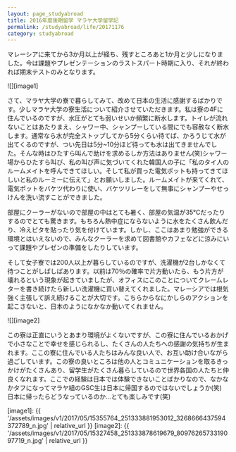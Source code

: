 ```yaml
---
layout: page_studyabroad
title: 2016年度後期留学 マラヤ大学留学記
permalink: /studyabroad/life/20171176
category: studyabroad
---
```


マレーシアに来てから3か月以上が経ち、残すところあと1か月と少しになりました。今は課題やプレゼンテーションのラストスパート時期に入り、それが終われば期末テストのみとなります。

![][image1]

さて、マラヤ大学の寮で暮らしてみて、改めて日本の生活に感謝するばかりです。少しマラヤ大学の寮生活について紹介させていただきます。私は寮の4Fに住んでいるのですが、水圧がとても弱いせいか頻繁に断水します。トイレが流れないことはあたりまえ、シャワー中、シャンプーしている間にでも容赦なく断水します。通常なら水が完全ストップしてから5分くらい待てば、かろうじて水が出てくるのですが、つい先日は5分~10分ほど待っても水は出てきませんでした。そんな時はひたすら叫んで助けを求めるしか方法はありません(笑)シャワー場からひたすら叫び、私の叫び声に気づいてくれた韓国人の子に「私のタイ人のルームメイトを呼んできてほしい。そして私が買った電気ポットも持ってきてほしいと私のルーミーに伝えて」とお願いしました。ルームメイトが来てくれて、電気ポットをバケツ代わりに使い、バケツリレーをして無事にシャンプーやせっけんを洗い流すことができました。

部屋にクーラーがないので部屋の中はとても暑く、部屋の気温が35℃だったりするのでとても驚きます。もちろん熱中症にならないように水をたくさん飲んだり、冷えピタを貼ったり気を付けています。しかし、ここはあまり勉強ができる環境とはいえないので、みんなクーラーを求めて図書館やカフェなどに涼みにいって課題やプレゼンの準備をしたりしています。

そして女子寮では200人以上が暮らしているのですが、洗濯機が2台しかなくて待つことがしばしばあります。以前は70％の確率で片方動いたら、もう片方が壊れるという現象が起きていましたが、オフィスにこのことについてクレームレターを書き続けたら新しい洗濯機に買い替えてくれました。マレーシアでは根気強く主張して訴え続けることが大切です。こちらからなにかしらのアクションを起こさないと、日本のようになかなか動いてくれません。

![][image2]

この寮は正直にいうとあまり環境がよくないですが、この寮に住んでいるおかげで小さなことで幸せを感じられるし、たくさんの人たちへの感謝の気持ちが生まれます。ここの寮に住んでいる人たちはみんな良い人で、お互い助け合いながら過ごしています。この寮の良いところは他の人とコミュニケーションを取るきっかけがたくさんあり、留学生がたくさん暮らしているので世界各国の人たちと仲良くなれます。ここでの経験は日本では体験できないことばかりなので、なかなかタフになってマラヤ組のGSC生は日本に帰国するのではないでしょうか(笑)　日本に帰ったらどうなっているのか…とても楽しみです(笑)

[image1]: {{ '/assets/images/v1/2017/05/15355764_251333881953012_3268666437594372789_n.jpg' | relative_url }}
[image2]: {{ '/assets/images/v1/2017/05/15327458_251333878619679_8097626573319097719_n.jpg' | relative_url }}
